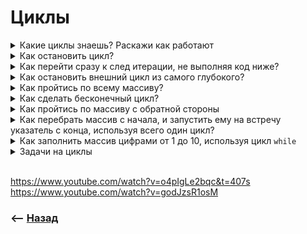 # Циклы  

<details>
<summary> Какие циклы знаешь? Раскажи как работают</summary>

![illustration](https://raw.githubusercontent.com/webster6667/documentation/master/documentation-data/illustrations/dd-up.svg)

🎯 `while`          
&emsp;&emsp; 👆 Выполняет действие, пока условие верно      

🎯 `do while`  
&emsp;&emsp; 👆 Сначала выполняет действие, потом проверяет условия, запускать ли цикл далее  

🎯 `for`  
&emsp;&emsp; - Создает постоянную переменную внутри цикла    
&emsp;&emsp; - Работает пока условие `true`    
&emsp;&emsp; - Инкрементирует переменную цикла  

     
  
  

🎯 `for in`    
&emsp;&emsp; 👆 Проходится по всем ключам объекта       
  


🎯 `for of`    
&emsp;&emsp; 👆 Проходит по всем элементам массива    

<details>
<summary> <sup>⭐</sup>❓ Что если запихать массив в <code>for in</code>, он ведь объект</summary>

---

🎯 Плохая производительность      
🎯 Не гарантирует порядок элементов      
🎯 Затянет куча хлама из прототипа

---

</details>  

<details>
<summary> <sup>⭐</sup>❓ Что если запихать в <code>for of</code> объект?</summary>

---

Не отработает, так как `for of` работает только с итерируемым типом данных  

---

</details>

<details>
<summary> <sup>⭐</sup>❓ А что если очень нужно?</summary>

---

🎯 Добавить метод `Symbol.iterator`, в псевдо массив      
🎯 Используем `Object.keys/Object.entries`, который вернет массив ключей и значений если нужно      

```javascript
let data = {
    name: 'alex',
    age: '22'
}

for (let key of Object.keys(data)) {
    let value = data[key]
}
```

---

</details>

<details>
<summary> <sup>⭐</sup>❓ Какое золотое правило проверки есть при использовани <code>for in</code></summary>

---

```javascript

const user = {
    name: 'Alex',
    surname: 'Mirgorodsky'
}

for (let key in user) {
    let value = user[key]

    if (user.hasOwnProperty(key)) {// проверяем что это свойство объекта, а не прототипа
        //action
    }
    
}
```

---

</details>

<details>
<summary> <sup>⭐</sup>❓ Какая может быть подстава от неизвестного объекта при юзании <code>hasOwnProperty</code>?</summary>

---

Кто то может перехватить его выше, переопределить, и всеравно запихать все в цикл  

```javascript
const foo = {
  hasOwnProperty() {
    return false;
  },
  bar: "Here be dragons",
};

foo.hasOwnProperty("bar");
```

---

</details>

<details>
<summary> <sup>⭐</sup>❓ Как обороняться?</summary>

---

🎯 Использовать `Object.hasOwn()` или брать метод у чистого объекта  

```javascript
Object.prototype.hasOwnProperty.call(foo, "bar"); // Отдолжить метод у чистого объекта
```

🎯 Использовать `Object.keys()` и `for of`

---

</details>

<details>
<summary> <sup>⭐</sup>❓ Что делать, если при работе с <code>for of</code> нужен индекс?</summary>

---

Добавить итерируемую переменную в цикл 

```js
const arr = ['pc', 'mobile', 'table'];
let index = 0;

for (let value of arr) {
    console.log(index, value);
    index++;
}

```

---

</details>

<details>
<summary> <sup>⭐</sup>❓ В каких случаях использовать <code>Object.keys() и for of</code>?</summary>

---

При работе с биг датами

---

</details>

<details>
<summary> 🧠 Образ для заучивания</summary>

---

Свето-`for`, имеет три цвета


🎯 `for` просто итерируется, пока условие в центре `true`  
&emsp;&emsp; 👆 Зеленый, самый простой, гибкий и быстрый    



---


🎯 `for IN`, погружается `IN object`, за ключами  
&emsp;&emsp; 👆 Красный, самый опасный, равносилен погржение на морское дно за ключами   

```js
const object1 = {};
```

&emsp;&emsp; 👆 Пьет сотку для храбрости, что бы укрепить `ownProperty`  
&emsp;&emsp; 👆 Объект более глубокая структура данных, в которых водятся разные `типы-прототипы`, от которых нужно оборонятся, защищая `ownProperty`
```js
object1.hasOwnProperty('property1')
```
&emsp;&emsp; 👆 Бармены на суше могли что-то подмешать, и собственные силы могу подвести, по этому для безопасности можно обратится за помощью к чистому источнику проверить `hasOwn`
```js
Object.hasOwn(object1, 'prop')
```
&emsp;&emsp; 👆 Достает ключи, так как по ним можно получить зачения объекта
```js
for (let key in obj) {
  
}
```
👆 `key` in замок, достает содержимое    
  


---


🎯 `for OF`, цикл изи достающий данные (из)`OF` массива, не ныряя так глубоко к прототипам, как `for in`    
&emsp;&emsp; 👆 Желтый, на него уже можно ехать, но нужно быть внимательным


&emsp;&emsp; 👆 `for of` такой изи и безопасный, потому что массивчики который к нему приходит всегда идет к нему с оператором, без которого `for of` вообще не работает    
&emsp;&emsp; 👆 По этому даже если объект попытается закосить под псевдо массив, он должен взять с собой оператора  
&emsp;&emsp; 👆 Достает значения массива, так как это основное содержимое массива  


---

</details>


![illustration](https://raw.githubusercontent.com/webster6667/documentation/master/documentation-data/illustrations/dd-down.svg)

</details>

<details>
<summary> Как остановить цикл?</summary>

![illustration](https://raw.githubusercontent.com/webster6667/documentation/master/documentation-data/illustrations/dd-up.svg)

`break`

![illustration](https://raw.githubusercontent.com/webster6667/documentation/master/documentation-data/illustrations/dd-down.svg)

</details>

<details>
<summary> Как перейти сразу к след итерации, не выполняя код ниже?</summary>

![illustration](https://raw.githubusercontent.com/webster6667/documentation/master/documentation-data/illustrations/dd-up.svg)

`return | continue`

![illustration](https://raw.githubusercontent.com/webster6667/documentation/master/documentation-data/illustrations/dd-down.svg)

</details>

<details>
<summary> Как остановить внешний цикл из самого глубокого?</summary>

![illustration](https://raw.githubusercontent.com/webster6667/documentation/master/documentation-data/illustrations/dd-up.svg)


```parentCycle: for(;;)```

Используем метки и `break parentCycle`  

![illustration](https://raw.githubusercontent.com/webster6667/documentation/master/documentation-data/illustrations/dd-down.svg)

</details>

<details>
<summary> Как пройтись по всему массиву?</summary>

![illustration](https://raw.githubusercontent.com/webster6667/documentation/master/documentation-data/illustrations/dd-up.svg)

```javascript
const arr = [1, 2, 3, 4, 5]

for(let i = 0; i < arr.length; i++) {
    console.log(arr[i], 'el')
}
```

![illustration](https://raw.githubusercontent.com/webster6667/documentation/master/documentation-data/illustrations/dd-down.svg)

</details>

<details>
<summary> Как сделать бесконечный цикл?</summary>

![illustration](https://raw.githubusercontent.com/webster6667/documentation/master/documentation-data/illustrations/dd-up.svg)

🎯 `while(true)`    
🎯 `for(;true;)`

![illustration](https://raw.githubusercontent.com/webster6667/documentation/master/documentation-data/illustrations/dd-down.svg)

</details>

<details>
<summary> Как пройтись по массиву с обратной стороны</summary>

![illustration](https://raw.githubusercontent.com/webster6667/documentation/master/documentation-data/illustrations/dd-up.svg)

```javascript
const arr = ['m', 'y', 'a', 'r', 'r', 'a', 'y'];

for(let i = arr.length - 1; i >= 0; i--) {
    const item = arr[i];
    console.log(item, 'item');
}
```


![illustration](https://raw.githubusercontent.com/webster6667/documentation/master/documentation-data/illustrations/dd-down.svg)

</details>

<details>
<summary> Как перебрать массив с начала, и запустить ему на встречу указатель с конца, используя всего один цикл?</summary>

![illustration](https://raw.githubusercontent.com/webster6667/documentation/master/documentation-data/illustrations/dd-up.svg)

```javascript
const arr = ['m', 'y', 'a', 'r', 'r', 'a', 'y'];
const arrLastIndex = arr.length - 1;

for(let i = 0; i < arr.length; i++) {
    const startPointer = arr[i];
    const finishPointer = arr[arrLastIndex - i];
    
    console.log(startPointer, 'start pos');
    console.log(finishPointer, 'finish pos');
}
```


<details>
<summary> <sup>⭐</sup>❓ Как узнать когда оба указателя оказались на середине?</summary>

---

```javascript
const arr = ['m', 'y', 'a', 'r', 'r', 'a', 'y'];
const arrLastIndex = arr.length - 1;

for(let i = 0; i < arr.length; i++) {
    const iterationCount = i + 1;
    const startPointer = arr[i];
    const finishPointer = arr[arrLastIndex - i];
    const readItemsCount = iterationCount + iterationCount;
    const isArrayLengthEven = arr.length % 2 === 0;
    const isPoitersInCenter = isArrayLengthEven ? readItemsCount === arr.length : arr.length - readItemsCount === -1;
    
    console.log(startPointer, 'start pos');
    console.log(finishPointer, 'finish pos');
    console.log(readItemsCount, 'cout');
    console.log(isPoitersInCenter);
}
```

---

</details>

<details>
<summary> <sup>⭐</sup>❓ Как исключить проход по центральному элементу массива?</summary>

---

```javascript
const arr = ['m', 'y', 'a', 'r', 'r', 'a', 'y'];
const arrLastIndex = arr.length - 1;

for(let i = 0; i < arr.length; i++) {
    const iterationCount = i + 1;
    const startPointer = arr[i];
    const finishPointer = arr[arrLastIndex - i];
    const readItemsCount = iterationCount + iterationCount;
    const isArrayLengthEven = arr.length % 2 === 0;
    const isPoitersComeToCenter = isArrayLengthEven ? readItemsCount === arr.length : arr.length - readItemsCount === 1;
    
    console.log(startPointer, 'start pos');
    console.log(finishPointer, 'finish pos');
    console.log(readItemsCount, 'cout');
    console.log(isPoitersComeToCenter);
    
    if (isPoitersComeToCenter) {
        break;
    }
    
}
```

---

</details>

![illustration](https://raw.githubusercontent.com/webster6667/documentation/master/documentation-data/illustrations/dd-down.svg)

</details>

<details>
<summary> Как заполнить массив цифрами от 1 до 10, используя цикл <code>while</code></summary>

![illustration](https://raw.githubusercontent.com/webster6667/documentation/master/documentation-data/illustrations/dd-up.svg)

```javascript
const maxValue = 10;
const resArray = []
let i = maxValue;

while (i--) {
    resArray.push(maxValue - i)
}

console.log(resArray);
```

![illustration](https://raw.githubusercontent.com/webster6667/documentation/master/documentation-data/illustrations/dd-down.svg)

</details>

<details>
<summary> Задачи на циклы</summary>

![illustration](https://raw.githubusercontent.com/webster6667/documentation/master/documentation-data/illustrations/dd-up.svg)

<details>
<summary> Вывести все четные числа от 1 до N</summary>

----    



----

</details>

<details>
<summary> Факториал числа</summary>

----



----

</details>

<details>
<summary> Таблица умножения на число</summary>

----



----

</details>

<details>
<summary> Числа Фибоначчи</summary>

----



----

</details>

<details>
<summary> Перевернуть строку</summary>

----



----

</details>

<details>
<summary> Палиндром</summary>

----



----

</details>

<details>
<summary> Вывести простые числа</summary>

----



----

</details>

<details>
<summary> Вывести треугольник из символов</summary>

----



----

</details>

<details>
<summary> Найти максимальное число в массиве</summary>

----



----

</details>

<details>
<summary> Подсчет количества цифр в числе</summary>

----



----

</details>

<details>
<summary> Кол-во дублирующих символов</summary>

----



----

</details>

<details>
<summary> Сложить большое число в столбик</summary>

----



----

</details>

<details>
<summary> Сравнить два массива</summary>

----



----

</details>

![illustration](https://raw.githubusercontent.com/webster6667/documentation/master/documentation-data/illustrations/dd-down.svg)



</details>

<br>


https://www.youtube.com/watch?v=o4pIgLe2bqc&t=407s  
https://www.youtube.com/watch?v=godJzsR1osM  


### ⟵ **<a href="../../readme.md">Назад</a>**